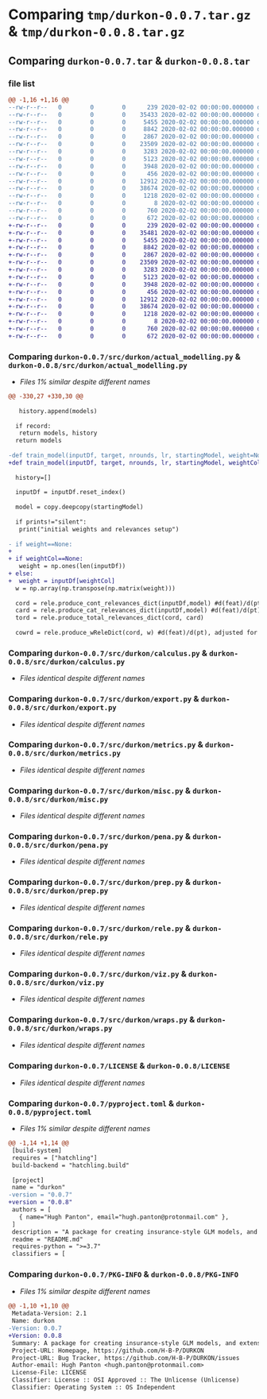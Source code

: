 # Comparing `tmp/durkon-0.0.7.tar.gz` & `tmp/durkon-0.0.8.tar.gz`

## Comparing `durkon-0.0.7.tar` & `durkon-0.0.8.tar`

### file list

```diff
@@ -1,16 +1,16 @@
--rw-r--r--   0        0        0      239 2020-02-02 00:00:00.000000 durkon-0.0.7/src/durkon/__init__.py
--rw-r--r--   0        0        0    35433 2020-02-02 00:00:00.000000 durkon-0.0.7/src/durkon/actual_modelling.py
--rw-r--r--   0        0        0     5455 2020-02-02 00:00:00.000000 durkon-0.0.7/src/durkon/calculus.py
--rw-r--r--   0        0        0     8842 2020-02-02 00:00:00.000000 durkon-0.0.7/src/durkon/export.py
--rw-r--r--   0        0        0     2867 2020-02-02 00:00:00.000000 durkon-0.0.7/src/durkon/metrics.py
--rw-r--r--   0        0        0    23509 2020-02-02 00:00:00.000000 durkon-0.0.7/src/durkon/misc.py
--rw-r--r--   0        0        0     3283 2020-02-02 00:00:00.000000 durkon-0.0.7/src/durkon/pena.py
--rw-r--r--   0        0        0     5123 2020-02-02 00:00:00.000000 durkon-0.0.7/src/durkon/prep.py
--rw-r--r--   0        0        0     3948 2020-02-02 00:00:00.000000 durkon-0.0.7/src/durkon/rele.py
--rw-r--r--   0        0        0      456 2020-02-02 00:00:00.000000 durkon-0.0.7/src/durkon/util.py
--rw-r--r--   0        0        0    12912 2020-02-02 00:00:00.000000 durkon-0.0.7/src/durkon/viz.py
--rw-r--r--   0        0        0    38674 2020-02-02 00:00:00.000000 durkon-0.0.7/src/durkon/wraps.py
--rw-r--r--   0        0        0     1218 2020-02-02 00:00:00.000000 durkon-0.0.7/LICENSE
--rw-r--r--   0        0        0        8 2020-02-02 00:00:00.000000 durkon-0.0.7/README.md
--rw-r--r--   0        0        0      760 2020-02-02 00:00:00.000000 durkon-0.0.7/pyproject.toml
--rw-r--r--   0        0        0      672 2020-02-02 00:00:00.000000 durkon-0.0.7/PKG-INFO
+-rw-r--r--   0        0        0      239 2020-02-02 00:00:00.000000 durkon-0.0.8/src/durkon/__init__.py
+-rw-r--r--   0        0        0    35481 2020-02-02 00:00:00.000000 durkon-0.0.8/src/durkon/actual_modelling.py
+-rw-r--r--   0        0        0     5455 2020-02-02 00:00:00.000000 durkon-0.0.8/src/durkon/calculus.py
+-rw-r--r--   0        0        0     8842 2020-02-02 00:00:00.000000 durkon-0.0.8/src/durkon/export.py
+-rw-r--r--   0        0        0     2867 2020-02-02 00:00:00.000000 durkon-0.0.8/src/durkon/metrics.py
+-rw-r--r--   0        0        0    23509 2020-02-02 00:00:00.000000 durkon-0.0.8/src/durkon/misc.py
+-rw-r--r--   0        0        0     3283 2020-02-02 00:00:00.000000 durkon-0.0.8/src/durkon/pena.py
+-rw-r--r--   0        0        0     5123 2020-02-02 00:00:00.000000 durkon-0.0.8/src/durkon/prep.py
+-rw-r--r--   0        0        0     3948 2020-02-02 00:00:00.000000 durkon-0.0.8/src/durkon/rele.py
+-rw-r--r--   0        0        0      456 2020-02-02 00:00:00.000000 durkon-0.0.8/src/durkon/util.py
+-rw-r--r--   0        0        0    12912 2020-02-02 00:00:00.000000 durkon-0.0.8/src/durkon/viz.py
+-rw-r--r--   0        0        0    38674 2020-02-02 00:00:00.000000 durkon-0.0.8/src/durkon/wraps.py
+-rw-r--r--   0        0        0     1218 2020-02-02 00:00:00.000000 durkon-0.0.8/LICENSE
+-rw-r--r--   0        0        0        8 2020-02-02 00:00:00.000000 durkon-0.0.8/README.md
+-rw-r--r--   0        0        0      760 2020-02-02 00:00:00.000000 durkon-0.0.8/pyproject.toml
+-rw-r--r--   0        0        0      672 2020-02-02 00:00:00.000000 durkon-0.0.8/PKG-INFO
```

### Comparing `durkon-0.0.7/src/durkon/actual_modelling.py` & `durkon-0.0.8/src/durkon/actual_modelling.py`

 * *Files 1% similar despite different names*

```diff
@@ -330,27 +330,30 @@
   
   history.append(models)
  
  if record: 
   return models, history
  return models
 
-def train_model(inputDf, target, nrounds, lr, startingModel, weight=None, staticFeats = [], pen=0, specificPens={}, lossgrad=calculus.Poisson_grad, link=calculus.Unity_link, linkgrad=calculus.Unity_link_grad, minRela=None, prints="verbose", record=False):
+def train_model(inputDf, target, nrounds, lr, startingModel, weightCol=None, staticFeats = [], pen=0, specificPens={}, lossgrad=calculus.Poisson_grad, link=calculus.Unity_link, linkgrad=calculus.Unity_link_grad, minRela=None, prints="verbose", record=False):
  
  history=[]
  
  inputDf = inputDf.reset_index()
  
  model = copy.deepcopy(startingModel)
  
  if prints!="silent":
   print("initial weights and relevances setup")
  
- if weight==None:
+ 
+ if weightCol==None:
   weight = np.ones(len(inputDf))
+ else:
+  weight = inputDf[weightCol]
  w = np.array(np.transpose(np.matrix(weight)))
  
  cord = rele.produce_cont_relevances_dict(inputDf,model) #d(feat)/d(pt)
  card = rele.produce_cat_relevances_dict(inputDf,model) #d(feat)/d(pt)
  tord = rele.produce_total_relevances_dict(cord, card)
  
  cowrd = rele.produce_wReleDict(cord, w) #d(feat)/d(pt), adjusted for weighting
```

### Comparing `durkon-0.0.7/src/durkon/calculus.py` & `durkon-0.0.8/src/durkon/calculus.py`

 * *Files identical despite different names*

### Comparing `durkon-0.0.7/src/durkon/export.py` & `durkon-0.0.8/src/durkon/export.py`

 * *Files identical despite different names*

### Comparing `durkon-0.0.7/src/durkon/metrics.py` & `durkon-0.0.8/src/durkon/metrics.py`

 * *Files identical despite different names*

### Comparing `durkon-0.0.7/src/durkon/misc.py` & `durkon-0.0.8/src/durkon/misc.py`

 * *Files identical despite different names*

### Comparing `durkon-0.0.7/src/durkon/pena.py` & `durkon-0.0.8/src/durkon/pena.py`

 * *Files identical despite different names*

### Comparing `durkon-0.0.7/src/durkon/prep.py` & `durkon-0.0.8/src/durkon/prep.py`

 * *Files identical despite different names*

### Comparing `durkon-0.0.7/src/durkon/rele.py` & `durkon-0.0.8/src/durkon/rele.py`

 * *Files identical despite different names*

### Comparing `durkon-0.0.7/src/durkon/viz.py` & `durkon-0.0.8/src/durkon/viz.py`

 * *Files identical despite different names*

### Comparing `durkon-0.0.7/src/durkon/wraps.py` & `durkon-0.0.8/src/durkon/wraps.py`

 * *Files identical despite different names*

### Comparing `durkon-0.0.7/LICENSE` & `durkon-0.0.8/LICENSE`

 * *Files identical despite different names*

### Comparing `durkon-0.0.7/pyproject.toml` & `durkon-0.0.8/pyproject.toml`

 * *Files 1% similar despite different names*

```diff
@@ -1,14 +1,14 @@
 [build-system]
 requires = ["hatchling"]
 build-backend = "hatchling.build"
 
 [project]
 name = "durkon"
-version = "0.0.7"
+version = "0.0.8"
 authors = [
   { name="Hugh Panton", email="hugh.panton@protonmail.com" },
 ]
 description = "A package for creating insurance-style GLM models, and extensions thereof."
 readme = "README.md"
 requires-python = ">=3.7"
 classifiers = [
```

### Comparing `durkon-0.0.7/PKG-INFO` & `durkon-0.0.8/PKG-INFO`

 * *Files 1% similar despite different names*

```diff
@@ -1,10 +1,10 @@
 Metadata-Version: 2.1
 Name: durkon
-Version: 0.0.7
+Version: 0.0.8
 Summary: A package for creating insurance-style GLM models, and extensions thereof.
 Project-URL: Homepage, https://github.com/H-B-P/DURKON
 Project-URL: Bug Tracker, https://github.com/H-B-P/DURKON/issues
 Author-email: Hugh Panton <hugh.panton@protonmail.com>
 License-File: LICENSE
 Classifier: License :: OSI Approved :: The Unlicense (Unlicense)
 Classifier: Operating System :: OS Independent
```

